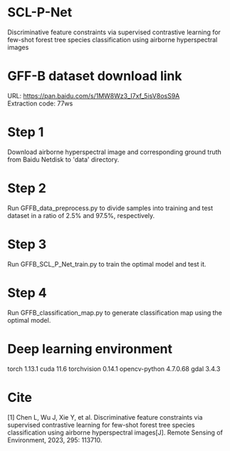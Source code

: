 # SCL-P-Net
Discriminative feature constraints via supervised contrastive learning for few-shot forest tree species classification using airborne hyperspectral images
# GFF-B dataset download link
URL: https://pan.baidu.com/s/1MW8Wz3_I7xf_5isV8osS9A<br>
Extraction code: 77ws
# Step 1
Download airborne hyperspectral image and corresponding ground truth from Baidu Netdisk to 'data' directory.
# Step 2
Run GFFB_data_preprocess.py to divide samples into training and test dataset in a ratio of 2.5% and 97.5%, respectively.
# Step 3
Run GFFB_SCL_P_Net_train.py to train the optimal model and test it.
# Step 4
Run GFFB_classification_map.py to generate classification map using the optimal model.
# Deep learning environment
torch 1.13.1
cuda 11.6
torchvision 0.14.1
opencv-python 4.7.0.68
gdal 3.4.3
# Cite
[1]	Chen L, Wu J, Xie Y, et al. Discriminative feature constraints via supervised contrastive learning for few-shot forest tree species classification using airborne hyperspectral images[J]. Remote Sensing of Environment, 2023, 295: 113710.